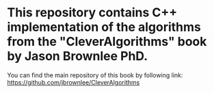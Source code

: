 This repository contains C++ implementation of the algorithms from the "CleverAlgorithms" book by Jason Brownlee PhD.
=================
You can find the main repository of this book by following link: https://github.com/jbrownlee/CleverAlgorithms
